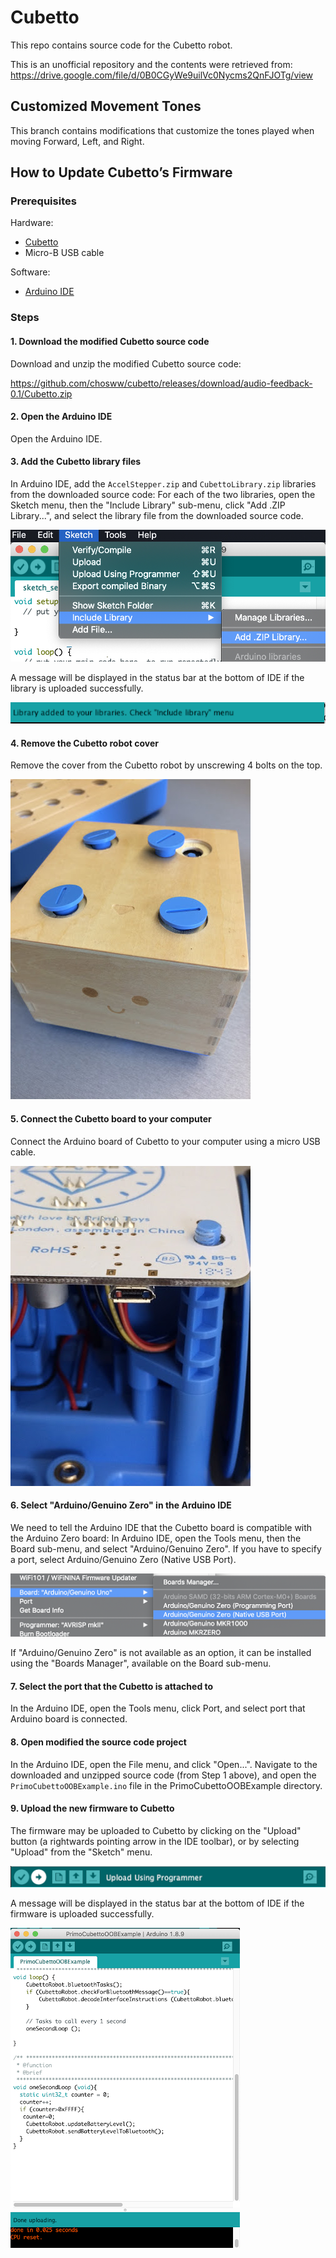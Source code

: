 # Cubetto

This repo contains source code for the Cubetto robot.

This is an unofficial repository and the contents were retrieved from: https://drive.google.com/file/d/0B0CGyWe9uilVc0Nycms2QnFJOTg/view

## Customized Movement Tones

This branch contains modifications that customize the tones played when moving Forward, Left, and Right.

## How to Update Cubetto’s Firmware

### Prerequisites

Hardware:

- [Cubetto](https://www.primotoys.com)
- Micro-B USB cable

Software:

- [Arduino IDE](https://www.arduino.cc/en/Main/Software)

### Steps

#### 1. Download the modified Cubetto source code

Download and unzip the modified Cubetto source code:

https://github.com/chosww/cubetto/releases/download/audio-feedback-0.1/Cubetto.zip

#### 2. Open the Arduino IDE

Open the Arduino IDE.

#### 3. Add the Cubetto library files

In Arduino IDE, add the `AccelStepper.zip` and `CubettoLibrary.zip` libraries from the downloaded source code: For each of the two libraries, open the Sketch menu, then the "Include Library" sub-menu, click "Add .ZIP Library...", and select the library file from the downloaded source code.

![](images/includeLibrary.png)

A message will be displayed in the status bar at the bottom of IDE if the library is uploaded successfully.

![Screenshot of successful upload: Library added to your libraries. Check 'include library' menu](images/uploaded.png)

#### 4. Remove the Cubetto robot cover

Remove the cover from the Cubetto robot by unscrewing 4 bolts on the top.

![](images/cubettoCover.png)

#### 5. Connect the Cubetto board to your computer

Connect the Arduino board of Cubetto to your computer using a micro USB cable.

![](images/microUSBPort.png)

#### 6. Select "Arduino/Genuino Zero" in the Arduino IDE

We need to tell the Arduino IDE that the Cubetto board is compatible with the Arduino Zero board: In Arduino IDE, open the Tools menu, then the Board sub-menu, and select "Arduino/Genuino Zero". If you have to specify a port, select Arduino/Genuino Zero (Native USB Port).

![](images/boardAndPort.png)

If "Arduino/Genuino Zero" is not available as an option, it can be installed using the "Boards Manager", available on the Board sub-menu.

#### 7. Select the port that the Cubetto is attached to

In the Arduino IDE, open the Tools menu, click Port, and select port that Arduino board is connected.

#### 8. Open modified the source code project

In the Arduino IDE, open the File menu, and click "Open...". Navigate to the downloaded and unzipped source code (from Step 1 above), and open the `PrimoCubettoOOBExample.ino` file in the PrimoCubettoOOBExample directory.

#### 9. Upload the new firmware to Cubetto

The firmware may be uploaded to Cubetto by clicking on the "Upload" button (a rightwards pointing arrow in the IDE toolbar), or by selecting "Upload" from the "Sketch" menu.

![](images/uploadButton.png)

A message will be displayed in the status bar at the bottom of IDE if the firmware is uploaded successfully.

![Screenshot of successful upload: Done uploading](images/doneUploading.png)
